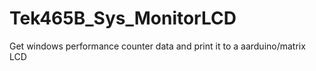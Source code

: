 # Tek465B_Sys_MonitorLCD
Get windows performance counter data and print it to a aarduino/matrix LCD
